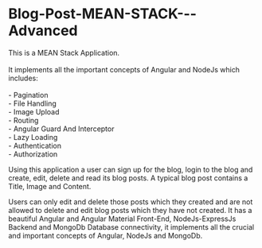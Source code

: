 # Blog-Post-MEAN-STACK---Advanced
This is a MEAN Stack Application.<br><br>
It implements all the important concepts of Angular and NodeJs which includes:<br><br>
	- Pagination <br>
	- File Handling <br>
	- Image Upload <br>
	- Routing <br>
	- Angular Guard And Interceptor <br>
	- Lazy Loading <br>
	- Authentication <br>
	- Authorization <br>

Using this application a user can sign up for the blog, login to the blog and create, edit, delete and read its blog posts. A typical blog post contains a Title, Image and Content.

Users can only edit and delete those posts which they created and are not allowed to delete and edit blog posts which they have not created.
It has a beautiful Angular and Angular Material Front-End, NodeJs-ExpressJs Backend and MongoDb Database connectivity, it implements all the crucial and important concepts of Angular, NodeJs and MongoDb.
 
